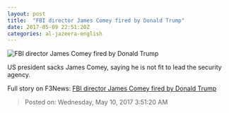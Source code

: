 ```yaml
---
layout: post
title:  "FBI director James Comey fired by Donald Trump"
date: 2017-05-09 22:51:20Z
categories: al-jazeera-english
---
```


![FBI director James Comey fired by Donald Trump](http://www.aljazeera.com/mritems/Images/2016/10/31/4dff1287e0de446bb5ca696df2429af3_18.jpg)

US president sacks James Comey, saying he is not fit to lead the security agency.


Full story on F3News: [FBI director James Comey fired by Donald Trump](http://www.f3nws.com/n/BcmJmB)

> Posted on: Wednesday, May 10, 2017 3:51:20 AM
